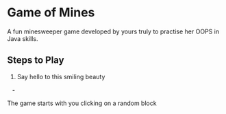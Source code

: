 # Game of Mines

A fun minesweeper game developed by yours truly to practise her OOPS in Java skills.

## Steps to Play

1. Say hello to this smiling beauty

    - 

The game starts with you clicking on a random block
